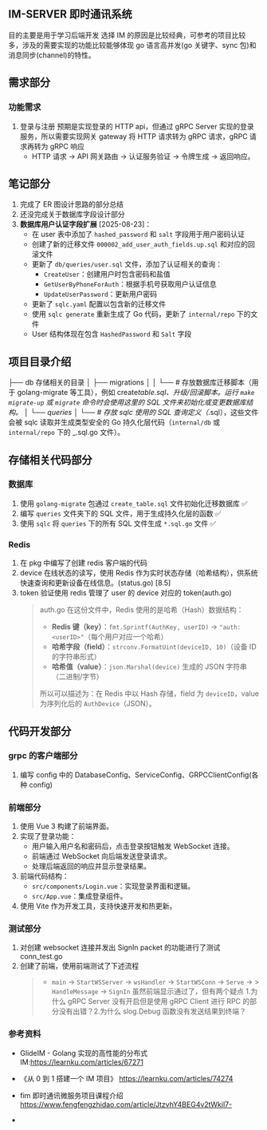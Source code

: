 ## IM-SERVER 即时通讯系统

目的主要是用于学习后端开发
选择 IM 的原因是比较经典，可参考的项目比较多，涉及的需要实现的功能比较能够体现 go 语言高并发(go 关键字、sync 包)和消息同步(channel)的特性。

## 需求部分

### 功能需求

1. 登录与注册
   预期是实现登录的 HTTP api，但通过 gRPC Server 实现的登录服务，所以需要实现网关 gateway 将 HTTP 请求转为 gRPC 请求，gRPC 请求再转为 gRPC 响应
   - HTTP 请求 → API 网关路由 → 认证服务验证 → 令牌生成 → 返回响应。

## 笔记部分

1. 完成了 ER 图设计思路的部分总结
2. 还没完成关于数据库字段设计部分
3. **数据库用户认证字段扩展** [2025-08-23]：
   - 在 user 表中添加了 `hashed_password` 和 `salt` 字段用于用户密码认证
   - 创建了新的迁移文件 `000002_add_user_auth_fields.up.sql` 和对应的回滚文件
   - 更新了 `db/queries/user.sql` 文件，添加了认证相关的查询：
     - `CreateUser`：创建用户时包含密码和盐值
     - `GetUserByPhoneForAuth`：根据手机号获取用户认证信息
     - `UpdateUserPassword`：更新用户密码
   - 更新了 `sqlc.yaml` 配置以包含新的迁移文件
   - 使用 `sqlc generate` 重新生成了 Go 代码，更新了 `internal/repo` 下的文件
   - User 结构体现在包含 `HashedPassword` 和 `Salt` 字段

## 项目目录介绍

├── db 存储相关的目录
│ ├── migrations
│ │ └── # 存放数据库迁移脚本（用于 golang-migrate 等工具），例如 create*table.sql、升级/回滚脚本。运行 `make migrate-up` 或 `migrate` 命令时会使用这里的 SQL 文件来初始化或变更数据库结构。
│ └── queries
│ └── # 存放 sqlc 使用的 SQL 查询定义（*.sql），这些文件会被 sqlc 读取并生成类型安全的 Go 持久化层代码（`internal/db` 或 `internal/repo` 下的 \_.sql.go 文件）。

## 存储相关代码部分

### 数据库

1. 使用 `golang-migrate` 包通过 `create_table.sql` 文件初始化迁移数据库 ✅
2. 编写 `queries` 文件夹下的 SQL 文件，用于生成持久化层的函数 ✅
3. 使用 `sqlc` 将 `queries` 下的所有 SQL 文件生成 `*.sql.go` 文件 ✅

### Redis

1. 在 pkg 中编写了创建 redis 客户端的代码
2. device 在线状态的读写，使用 Redis 作为实时状态存储（哈希结构），供系统快速查询和更新设备在线信息。(status.go) [8.5]
3. token 验证使用 redis 管理了 user 的 device 对应的 token(auth.go)
   > auth.go 在这份文件中，Redis 使用的是哈希（Hash）数据结构：
   >
   > - **Redis 键（key）**：`fmt.Sprintf(AuthKey, userID)` → `"auth:<userID>"`（每个用户对应一个哈希）
   > - **哈希字段（field）**：`strconv.FormatUint(deviceID, 10)`（设备 ID 的字符串形式）
   > - **哈希值（value）**：`json.Marshal(device)` 生成的 JSON 字符串（二进制/字节）
   >
   > 所以可以描述为：在 Redis 中以 Hash 存储，field 为 `deviceID`，value 为序列化后的 `AuthDevice`（JSON）。

## 代码开发部分

### grpc 的客户端部分

1. 编写 config 中的 DatabaseConfig、ServiceConfig、GRPCClientConfig(各种 config)

### 前端部分

1. 使用 Vue 3 构建了前端界面。
2. 实现了登录功能：
   - 用户输入用户名和密码后，点击登录按钮触发 WebSocket 连接。
   - 前端通过 WebSocket 向后端发送登录请求。
   - 处理后端返回的响应并显示登录结果。
3. 前端代码结构：
   - `src/components/Login.vue`：实现登录界面和逻辑。
   - `src/App.vue`：集成登录组件。
4. 使用 Vite 作为开发工具，支持快速开发和热更新。

### 测试部分

1. 对创建 websocket 连接并发出 SignIn packet 的功能进行了测试 conn_test.go
2. 创建了前端，使用前端测试了下述流程
   > - `main` -> `StartWSServer` -> `wsHandler` -> `StartWSConn` -> `Serve` -> > `HandleMessage` -> `SignIn`
   >   虽然前端显示通过了，但有两个疑点 1.为什么 gRPC Server 没有开启但是使用 gRPC Client 进行 RPC 的部分没有出错？2.为什么 slog.Debug 函数没有发送结果到终端？

### 参考资料

- GlideIM - Golang 实现的高性能的分布式 IM:https://learnku.com/articles/67271

- 《从 0 到 1 搭建一个 IM 项目》 https://learnku.com/articles/74274

- fim 即时通讯微服务项目课程介绍 https://www.fengfengzhidao.com/article/JtzvhY4BEG4v2tWkjl7-

-
